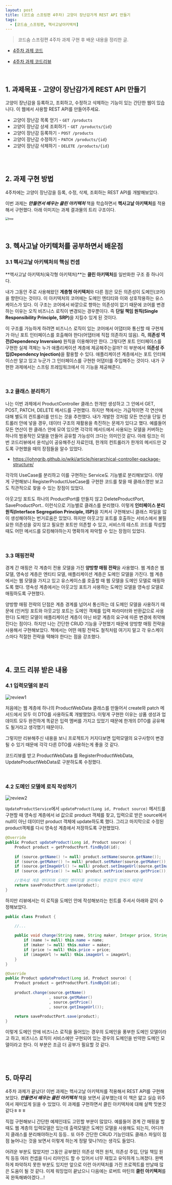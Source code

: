 ```yaml
---
layout: post
title: (코드숨 스프링편 4주차) 고양이 장난감가게 REST API 만들기
tags:
  - [코드숨_스프링편, 헥사고날아키텍처]
---
```


>  코드숨 스프링편 4주차 과제 구현 후 배운 내용을 정리한 글.

- [4주차 과제 코드](https://github.com/duohui12/spring-week4-assignment-1/tree/duohui12)

- [4주차 과제 코드리뷰](https://github.com/CodeSoom/spring-week4-assignment-1/pull/91)

<br>

## 1. 과제목표 - 고양이 장난감가게 REST API 만들기 

고양이 장난감을 등록하고, 조회하고, 수정하고 삭제하는 기능이 있는 간단한 웹이 있습니다. 이 웹에서 사용할 REST API를 만들어주세요.

- 고양이 장난감 목록 얻기 - `GET /products`
- 고양이 장난감 상세 조회하기 - `GET /products/{id}`
- 고양이 장난감 등록하기 - `POST /products`
- 고양이 장난감 수정하기 - `PATCH /products/{id}`
- 고양이 장난감 삭제하기 - `DELETE /products/{id}`

<br>

<br>

## 2. 과제 구현 방법

4주차에는 고양이 장난감을 등록, 수정, 삭제, 조회하는 REST API를 개발해보았다. 

이번 과제는 <b><I>만들면서 배우는 클린 아키텍처</I></b> 책을 학습하면서 <b>헥사고날 아키텍처</b>를 적용해서 구현했다. 아래 이미지는 과제 결과물의 트리 구조이다. 

<div style="text-align:left"><img src="https://github.com/AmyJJung/blog/blob/main/images/codesoom/week4/tree.png?raw=true" alt="tree" style="zoom:60%;"  /></div>

<br>

<br>

## 3. 헥사고날 아키텍처를 공부하면서 배운점

### 3.1 헥사고날 아키텍처의 핵심 컨셉

**헥사고날 아키텍처(육각형 아키텍처)**는 **클린 아키텍처**를 일반화한 구조 중 하나이다.

내가 그동안 주로 사용해왔던 <b>계층형 아키텍처</b>와 다른 점은 모든 의존성이 도메인(코어)을 향한다는 것이다. 이 아키텍처의 코어에는 도메인 엔티티와 이와 상호작용하는 유스케이스가 있다. 이 구조는 코어에서 바깥으로 향하는 의존성이 없기 때문에 코어를 변경하는 이유는 오직 비즈니스 로직이 변경되는 경우뿐이다. 즉 <b>단일 책임 원칙(Single Responsibility Principle, SRP)</b>을 지킬수 있게 된 것이다. 

이 구조를 가능하게 하려면 비즈니스 로직이 있는 코어에서 어댑터와 통신할 때 구현체가 아닌 포트 인터페이스를 호출해야 한다(어댑터에 직접 의존하지 않음). 즉, <b>의존성 역전(Dependency Inversion)</b> 원칙을 이용해야만 한다. 그렇다면 포트 인터페이스를 구현한 실제 객체는 누가 애플리케이션 계층에 제공해주는걸까? 이 부분에서 <b>의존성 주입(Dependency Injection)</b>을 활용할 수 있다. 애플리케이션 계층에서는 포트 인터페이스만 알고 있고 누군가 그 인터페이스를 구현한 어댑터를 주입해주는 것이다. 내가 구현한 과제에서는 스프링 프레임워크에서 이 기능을 제공해준다. 

<br>

### 3.2 클래스 분리하기

나는 이번 과제에서 ProductController 클래스 한개만 생성하고 그 안에서 GET, POST, PATCH, DELETE 메서드를 구현했다. 하지만 책에서는 가급적이면 각 연산에 대해 별도의 컨트롤러를 만드는 것을 추천했다. 내가 개발한 것처럼 모든 연산을 단일 컨트롤러 안에 넣을 경우, 데이터 구조의 재활용을 촉진하는 문제가 있다고 했다. 예를들어 모든 연산이 한 클래스 안에 모여 있으면 각각의 메서드에서 사용되는 모델을 커버하는 하나의 범용적인 모델을 만들어 공유할 가능성이 크다는 의미인것 같다. 아래 링크는 이번 코드리뷰에서 윤석님이 공유해주신 자료인데, 한개의 컨트롤러가 한개의 메서드만 갖도록 구현했을 때의 장점들을 알수 있었다. 

- https://johngrib.github.io/wiki/article/hierarchical-controller-package-structure/

각각의 UseCase를 분리하고 이를 구현하는 Service도 기능별로 분리해보았다. 이렇게 구현해보니 RegisterProductUseCase를 구현한 코드를 찾을 때 클래스명만 보고도 직관적으로 찾을 수 있는 장점이 있었다. 

아웃고잉 포트도 하나의 ProductPort를 만들지 않고 DeleteProductPort, SaveProductPort.. 이런식으로 기능별로 클래스를 분리했다. 이렇게 <b>인터페이스 분리 원칙(Interface Segregation Principle, ISP)</b>을 지켜서 구현해보니 클래스 파일을 많이 생성해야하는 번거로움은 있었다. 하지만 아웃고잉 포트를 호출하는 서비스에서 불필요한 의존성을 갖지 않고 필요한 포트만 의존할 수 있고, 서비스의 테스트 코드를 작성할 때도 어떤 메서드를 모킹해야하는지 명확하게 파악할 수 있는 장점이 있었다. 

<br>

### 3.3 매핑전략

경계 간 매핑은 각 계층이 전용 모델을 가진 <b>양방향 매핑 전략</b>을 사용했다. 웹 계층은 웹 모델, 영속성 계층은 엔티티 모델, 애플리케이션 계층은 도메인 모델을 가진다.  웹 계층에서는 웹 모델을 가지고 있고 유스케이스를 호출할 때 웹 모델을 도메인 모델로 매핑하도록 했다. 영속성 계층에서는 아웃고잉 포트가 사용하는 도메인 모델을 영속성 모델로 매핑하도록 구현했다. 

양방향 매핑 전략의 단점은 계층 경계를 넘어서 통신하는 데 도메인 모델을 사용하기 때문에 (인커밍 포트와 아웃고잉 포트는 도메인 객체를 입력 파라미터와 반환값으로 사용한다) 도메인 모델이 애플리케이션 계층이 아닌 바깥 계층의 요구에 따른 변경에 취약해진다는 점이다. 하지만 나는 간단한 CRUD 기능을 구현했기 때문에 양방향 매핑 전략을 사용해서 구현해보았다. 책에서는 어떤 매핑 전략도 철칙처럼 여기지 말고 각 유스케이스마다 적절한 전략을 택해야 한다는 점을 강조했다. 

<br>

<br>

## 4. 코드 리뷰 받은 내용

### 4.1 입력모델의 분리

![review1](https://github.com/AmyJJung/blog/blob/main/images/codesoom/week4/review1.png?raw=true)

처음에는 웹 계층에 하나의 ProductWebData 클래스를 만들어서 create와 patch 메서드에서 모두 이  DTO를 사용하도록 개발했었다. 이렇게 구현한 이유는 상품 생성과 업데이트 모두 완전하게 똑같은 입력 멤버를 가지고 있었기 때문에 한개의 DTO를 공유해도 될거라고 생각했기 때문이다. 

그렇지만 리뷰해주신 내용을 보니 프로젝트가 커지다보면 입력모델의 요구사항이 변경될 수 있기 때문에 각각 다른 DTO를 사용하는게 좋을 것 같다. 

코드리뷰를 받고 ProductWebData 를 RegisterProductWebData, UpdateProductWebData로 구분하도록 수정했다. 

<br>

### 4.2 도메인 모델에 로직 작성하기 

![review2](https://github.com/AmyJJung/blog/blob/main/images/codesoom/week4/review2.png?raw=true)

`UpdateProductService`에서 `updateProduct(Long id, Product source)` 메서드를 구현할 때 영속성 계층에서 id 값으로 product 객체를 찾고, 입력으로 받은 source에서 null이 아닌 데이터만 product 객체에 update하도록 했다. 그리고 마지막으로 수정된 product객체를 다시 영속성 계층에서 저장하도록 구현했었다.

```java
@Override
public Product updateProduct(Long id, Product source) {
  	Product product = getProductPort.findById(id);
  
    if (source.getName() != null) product.setName(source.getName());
    if (source.getMaker() != null) product.setMaker(source.getMaker());
    if (source.getImageUrl() != null) product.setImageUrl(source.getImageUrl());
    if (source.getPrice() != null) product.setPrice(source.getPrice());

    //영속성 계층 엔티티와 도메인 엔티티를 분리해서 변경감지 안되기 때문에
    return saveProductPort.save(product);  
}
```

하지만 리뷰에서는 이 로직을 도메인 안에 작성해보라는 힌트를 주셔서 아래와 같이 수정해보았다. 

```java
public class Product {

    //...
  
    public void change(String name, String maker, Integer price, String imageUrl) {
        if (name != null) this.name = name;
        if (maker != null) this.maker = maker;
        if (price != null) this.price = price;
        if (imageUrl != null) this.imageUrl = imageUrl;
    }
}
```

```java
@Override
public Product updateProduct(Long id, Product source) {
  	Product product = getProductPort.findById(id);
  
  	product.change(source.getName()
                   , source.getMaker()
                   , source.getPrice()
                   , source.getImageUrl());
  
    return saveProductPort.save(product);  
}
```

이렇게 도메인 안에 비즈니스 로직을 들어있는 경우의 도메인을 풍부한 도메인 모델이라고 하고, 비즈니스 로직이 서비스에만 구현되어 있는 경우의 도메인을 빈약한 도메인 모델이라고 한다. 이 부분은 조금 더 공부가 필요할 것 같다. 

<br>

<br>

## 5. 마무리

4주차 과제가 끝났다! 이번 과제는 헥사고날 아키텍처를 적용해서 REST API를 구현해보았다. <b><I>만들면서 배우는 클린 아키텍처</I></b>  책을 보면서 공부했는데 이 책은 얇고 실습 위주여서 재미있게 읽을 수 있었다. 이 과제를 구현하면서 클린 아키텍처에 대해 살짝 맛본것 같다ㅎㅎㅎ 

직접 구현해보니 간단한 예제인데도 고민할 부분이 많았다. 예를들어 경계 간 매핑을 할 때도 웹 계층의 입력모델은 있는데 출력모델은 도메인 모델을 사용해도 되는지, 어디까지 클래스를 분리해야하는지 등등.. 또 아주 간단한 CRUD 기능인데도 클래스 파일이 점점 늘어나는 것을 보면서 이렇게 하는게 정말 맞나?라는 생각도 들었다.

어려운 부분도 많았지만 그동안 공부했던 의존성 역전 원칙, 의존성 주입, 단일 책임 원칙 등등 여러 컨셉을 다시 리마인드 할 수 있어서 너무 재밌고 유익하게 느껴졌다. 완벽하게 파악하지 못한 부분도 있지만 앞으로 이런 아키텍처를 가진 프로젝트를 만날때 많은 도움이 될 것 같다. 이제 워밍업이 끝났으니 다음에는 로버트 마틴의 <b>클린 아키텍처</b>를 꼭 완독해봐야겠다...!
